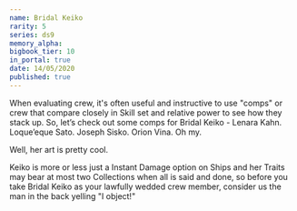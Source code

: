 ```yaml
---
name: Bridal Keiko
rarity: 5
series: ds9
memory_alpha:
bigbook_tier: 10
in_portal: true
date: 14/05/2020
published: true
---
```


When evaluating crew, it's often useful and instructive to use "comps" or crew that compare closely in Skill set and relative power to see how they stack up. So, let’s check out some comps for Bridal Keiko - Lenara Kahn. Loque’eque Sato. Joseph Sisko. Orion Vina. Oh my.

Well, her art is pretty cool.

Keiko is more or less just a Instant Damage option on Ships and her Traits may bear at most two Collections when all is said and done, so before you take Bridal Keiko as your lawfully wedded crew member, consider us the man in the back yelling "I object!"
